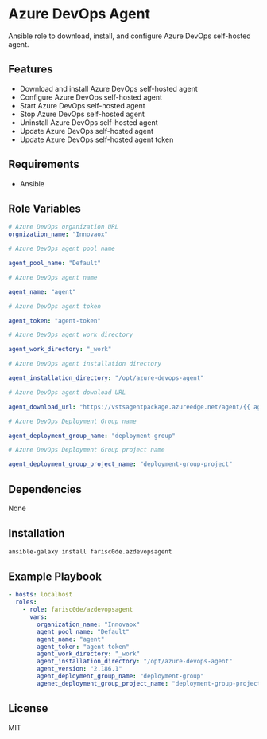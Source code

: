 # Azure DevOps Agent

Ansible role to download, install, and configure Azure DevOps self-hosted agent.

## Features

- Download and install Azure DevOps self-hosted agent
- Configure Azure DevOps self-hosted agent
- Start Azure DevOps self-hosted agent
- Stop Azure DevOps self-hosted agent
- Uninstall Azure DevOps self-hosted agent
- Update Azure DevOps self-hosted agent
- Update Azure DevOps self-hosted agent token

## Requirements

- Ansible

## Role Variables

```yaml
# Azure DevOps organization URL
orgnization_name: "Innovaox"

# Azure DevOps agent pool name

agent_pool_name: "Default"

# Azure DevOps agent name

agent_name: "agent"

# Azure DevOps agent token

agent_token: "agent-token"

# Azure DevOps agent work directory

agent_work_directory: "_work"

# Azure DevOps agent installation directory

agent_installation_directory: "/opt/azure-devops-agent"

# Azure DevOps agent download URL

agent_download_url: "https://vstsagentpackage.azureedge.net/agent/{{ agent_version }}/vsts-agent-linux-x64-{{ agent_version }}.tar.gz"

# Azure DevOps Deployment Group name

agent_deployment_group_name: "deployment-group"

# Azure DevOps Deployment Group project name

agent_deployment_group_project_name: "deployment-group-project"
```

## Dependencies

None

## Installation

```bash
ansible-galaxy install farisc0de.azdevopsagent
```

## Example Playbook

```yaml
- hosts: localhost
  roles:
    - role: farisc0de/azdevopsagent
      vars:
        organization_name: "Innovaox"
        agent_pool_name: "Default"
        agent_name: "agent"
        agent_token: "agent-token"
        agent_work_directory: "_work"
        agent_installation_directory: "/opt/azure-devops-agent"
        agent_version: "2.186.1"
        agent_deployment_group_name: "deployment-group"
        agenet_deployment_group_project_name: "deployment-group-project"
```

## License

MIT
